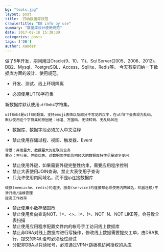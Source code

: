 ```yaml
---
bg: "tools.jpg"
layout: post
title:  归纳数据库规范
crawlertitle: "DB info by use"
summary: "数据库设计使用规范"
date: 2017-02-18 15:38:00
categories: posts
tags: ['DB']
author: Xander
---
```


做了5年开发，期间用过Oracle(9、10、11)、Sql Server(2005、2008、2012)、DB2、Mysql、PostgreSQL、Access、Sqllite、Redis等。
今天有空归纳一下数据库方面的设计、使用规范。

* 开发、测试、线上环境隔离

* 必须使用UTF8字符集

新数据库默认使用`utf8mb4`字符集。

```text
utf8mb4是utf8的超集，支持emoji表情以及部分不常见的汉字，在utf8下会表现为乱码。
默认使用这个字符集的原因是：标准、万国码、无须转码、无乱码风险
```

* 数据库、数据字段必须加入中文注释

* 禁止使用存储过程、视图、触发器、Event

```text
背景：并发量大、数据量大的互联网业务
重点：吞吐量，性能优先、对数据库性能影响较大的数据库特性尽量较少使用
```

* 禁止使用外键，如果需要外键完整性约束，需要应用程序控制
* 禁止大表使用JOIN查询，禁止大表使用子查询
* 只允许使用内网域名，而不是ip连接数据库

```text
缓存(memcache、redis)的连接，服务(service)的连接都必须使用内网域名，机器迁移/平滑升级/运维管理
提高工作效率
```

* 禁止使用小数存储国币
* 禁止使用负向查询NOT、!=、<>、!<、!>、NOT IN、NOT LIKE等，会导致全表扫描
* 禁止使用应用程序配置文件内的帐号手工访问线上数据库
* 禁止非DBA对线上数据库进行写操作，修改线上数据需要提交工单，由DBA执行，提交的SQL语句必须经过测试
* 分配非DBA以只读帐号，必须通过VPN+跳板机访问授权的从库

